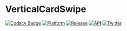 # VerticalCardSwipe
[![Codacy Badge](https://api.codacy.com/project/badge/Grade/ff6146b020b042b6b7eb73ae28bd3051)](https://app.codacy.com/manual/shynline/VerticalCardSwipe?utm_source=github.com&utm_medium=referral&utm_content=shynline/VerticalCardSwipe&utm_campaign=Badge_Grade_Dashboard)
[![Platform](https://img.shields.io/badge/platform-android-green.svg)](http://developer.android.com/index.html)
[![Release](https://jitpack.io/v/shynline/VerticalCardSwipe.svg)](https://jitpack.io/#shynline/VerticalCardSwipe)
[![API](https://img.shields.io/badge/API-21%2B-blue.svg?style=flat)](https://android-arsenal.com/api?level=21)
[![Twitter](https://img.shields.io/badge/Twitter-%40shynline-red?style=flat)](http://twitter.com/shynline)
